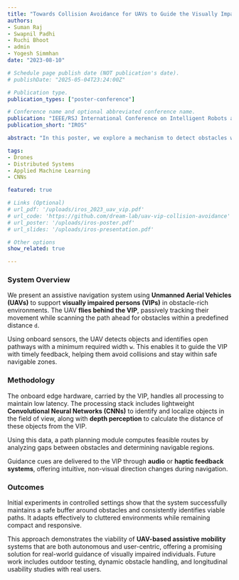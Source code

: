 ```yaml
---
title: "Towards Collision Avoidance for UAVs to Guide the Visually Impaired"
authors:
- Suman Raj
- Swapnil Padhi
- Ruchi Bhoot
- admin
- Yogesh Simmhan
date: "2023-08-10"

# Schedule page publish date (NOT publication's date).
# publishDate: "2025-05-04T23:24:00Z"

# Publication type.
publication_types: ["poster-conference"]

# Conference name and optional abbreviated conference name.
publication: "IEEE/RSJ International Conference on Intelligent Robots and Systems (2023)"
publication_short: "IROS"

abstract: "In this poster, we explore a mechanism to detect obstacles within a distance 'd' ahead of a visually impaired person (VIP) and offer them a path with a minimum width 'w' to navigate between the obstacles."

tags:
- Drones
- Distributed Systems
- Applied Machine Learning
- CNNs

featured: true

# Links (Optional)
# url_pdf: '/uploads/iros_2023_uav_vip.pdf'
# url_code: 'https://github.com/dream-lab/uav-vip-collision-avoidance'
# url_poster: '/uploads/iros-poster.pdf'
# url_slides: '/uploads/iros-presentation.pdf'

# Other options
show_related: true

---
```


### System Overview

We present an assistive navigation system using **Unmanned Aerial Vehicles (UAVs)** to support **visually impaired persons (VIPs)** in obstacle-rich environments. The UAV **flies behind the VIP**, passively tracking their movement while scanning the path ahead for obstacles within a predefined distance `d`.

Using onboard sensors, the UAV detects objects and identifies open pathways with a minimum required width `w`. This enables it to guide the VIP with timely feedback, helping them avoid collisions and stay within safe navigable zones.

### Methodology

The onboard edge hardware, carried by the VIP, handles all processing to maintain low latency. The processing stack includes lightweight **Convolutional Neural Networks (CNNs)** to identify and localize objects in the field of view, along with **depth perception** to calculate the distance of these objects from the VIP.

Using this data, a path planning module computes feasible routes by analyzing gaps between obstacles and determining navigable regions.

Guidance cues are delivered to the VIP through **audio** or **haptic feedback systems**, offering intuitive, non-visual direction changes during navigation.

### Outcomes

Initial experiments in controlled settings show that the system successfully maintains a safe buffer around obstacles and consistently identifies viable paths. It adapts effectively to cluttered environments while remaining compact and responsive.

This approach demonstrates the viability of **UAV-based assistive mobility** systems that are both autonomous and user-centric, offering a promising solution for real-world guidance of visually impaired individuals. Future work includes outdoor testing, dynamic obstacle handling, and longitudinal usability studies with real users.
